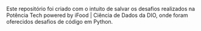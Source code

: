 Este repositório foi criado com o intuito de salvar os desafios realizados na Potência Tech powered by iFood | Ciência de Dados da DIO, onde foram oferecidos desafios de código em Python. 
